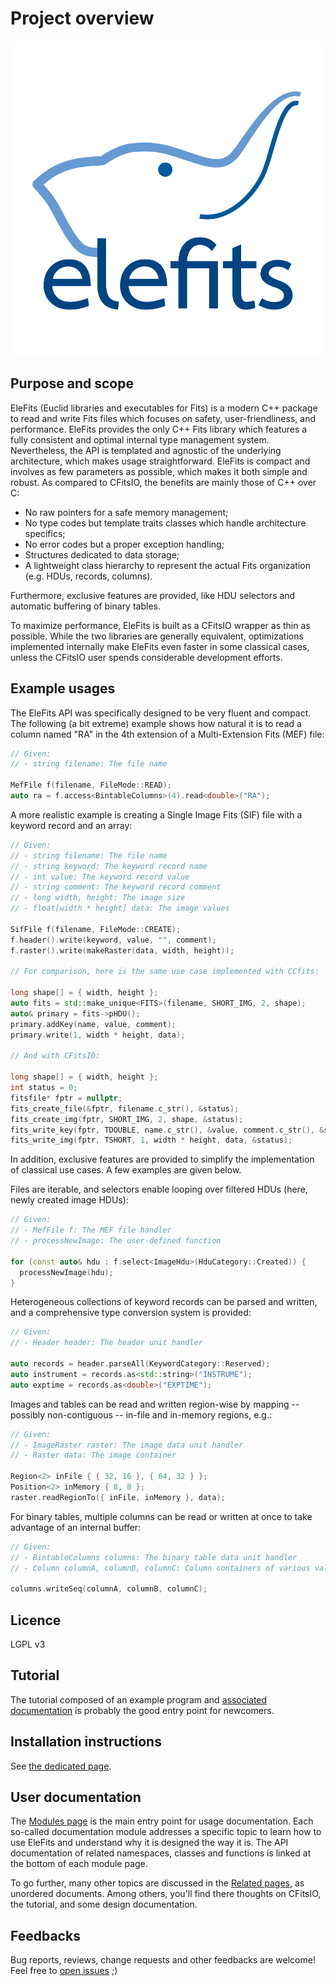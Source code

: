 # Project overview

![EleFits logo](doc/diagrams/out/elefits_square.svg)

## Purpose and scope

EleFits (Euclid libraries and executables for Fits) is a modern C++ package to read and write Fits files which focuses on safety, user-friendliness, and performance.
EleFits provides the only C++ Fits library which features a fully consistent and optimal internal type management system.
Nevertheless, the API is templated and agnostic of the underlying architecture, which makes usage straightforward.
EleFits is compact and involves as few parameters as possible, which makes it both simple and robust.
As compared to CFitsIO, the benefits are mainly those of C++ over C:

* No raw pointers for a safe memory management;
* No type codes but template traits classes which handle architecture specifics;
* No error codes but a proper exception handling;
* Structures dedicated to data storage;
* A lightweight class hierarchy to represent the actual Fits organization (e.g. HDUs, records, columns).

Furthermore, exclusive features are provided, like HDU selectors and automatic buffering of binary tables.

To maximize performance, EleFits is built as a CFitsIO wrapper as thin as possible.
While the two libraries are generally equivalent, optimizations implemented internally make EleFits even faster in some classical cases, unless the CFitsIO user spends considerable development efforts.

## Example usages

The EleFits API was specifically designed to be very fluent and compact.
The following (a bit extreme) example shows how natural it is
to read a column named "RA" in the 4th extension of a Multi-Extension Fits (MEF) file:

```cpp
// Given:
// - string filename: The file name

MefFile f(filename, FileMode::READ);
auto ra = f.access<BintableColumns>(4).read<double>("RA");
```

A more realistic example is creating a Single Image Fits (SIF) file with a keyword record and an array:

```cpp
// Given:
// - string filename: The file name
// - string keyword: The keyword record name
// - int value: The keyword record value
// - string comment: The keyword record comment
// - long width, height: The image size
// - float[width * height] data: The image values

SifFile f(filename, FileMode::CREATE);
f.header().write(keyword, value, "", comment);
f.raster().write(makeRaster(data, width, height));

// For comparison, here is the same use case implemented with CCfits:

long shape[] = { width, height };
auto fits = std::make_unique<FITS>(filename, SHORT_IMG, 2, shape);
auto& primary = fits->pHDU();
primary.addKey(name, value, comment);
primary.write(1, width * height, data);

// And with CFitsIO:

long shape[] = { width, height };
int status = 0;
fitsfile* fptr = nullptr;
fits_create_file(&fptr, filename.c_str(), &status);
fits_create_img(fptr, SHORT_IMG, 2, shape, &status);
fits_write_key(fptr, TDOUBLE, name.c_str(), &value, comment.c_str(), &status);
fits_write_img(fptr, TSHORT, 1, width * height, data, &status);
```

In addition, exclusive features are provided to simplify the implementation of classical use cases.
A few examples are given below.

Files are iterable, and selectors enable looping over filtered HDUs
(here, newly created image HDUs):

```cpp
// Given:
// - MefFile f: The MEF file handler
// - processNewImage: The user-defined function

for (const auto& hdu : f.select<ImageHdu>(HduCategory::Created)) {
  processNewImage(hdu);
}
```

Heterogeneous collections of keyword records can be parsed and written,
and a comprehensive type conversion system is provided:

```cpp
// Given:
// - Header header: The header unit handler

auto records = header.parseAll(KeywordCategory::Reserved);
auto instrument = records.as<std::string>("INSTRUME");
auto exptime = records.as<double>("EXPTIME");
```

Images and tables can be read and written region-wise
by mapping -- possibly non-contiguous -- in-file and in-memory regions, e.g.:

```cpp
// Given:
// - ImageRaster raster: The image data unit handler
// - Raster data: The image container

Region<2> inFile { { 32, 16 }, { 64, 32 } };
Position<2> inMemory { 8, 8 };
raster.readRegionTo({ inFile, inMemory }, data);
```

For binary tables, multiple columns can be read or written at once
to take advantage of an internal buffer:

```cpp
// Given:
// - BintableColumns columns: The binary table data unit handler
// - Column columnA, columnB, columnC: Column containers of various value types

columns.writeSeq(columnA, columnB, columnC);
```

## Licence

LGPL v3

## Tutorial

The tutorial composed of an example program and [associated documentation](https://cnes.github.io/EleFits/4.0.1/tuto.html) is probably the good entry point for newcomers.

## Installation instructions

See [the dedicated page](doc/INSTALL.md).

## User documentation

The [Modules page](https://cnes.github.io/EleFits/4.0.1/modules.html) is the main entry point for usage documentation.
Each so-called documentation module addresses a specific topic to learn how to use EleFits and understand why it is designed the way it is.
The API documentation of related namespaces, classes and functions is linked at the bottom of each module page.

To go further, many other topics are discussed in the [Related pages](https://cnes.github.io/EleFits/4.0.1/pages.html), as unordered documents.
Among others, you'll find there thoughts on CFitsIO, the tutorial, and some design documentation. 

## Feedbacks

Bug reports, reviews, change requests and other feedbacks are welcome!
Feel free to [open issues](https://github.com/CNES/EleFits/issues/new/choose) ;)

